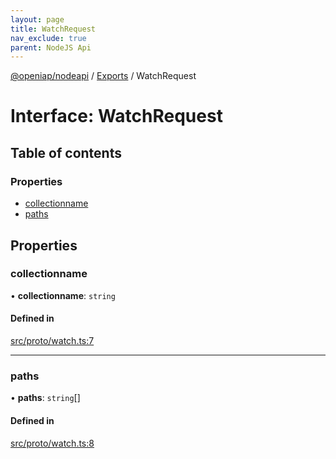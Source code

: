 ```yaml
---
layout: page
title: WatchRequest
nav_exclude: true
parent: NodeJS Api
---
```

[@openiap/nodeapi](../README.html) / [Exports](../modules.html) / WatchRequest

# Interface: WatchRequest

## Table of contents

### Properties

- [collectionname](WatchRequest.html#collectionname)
- [paths](WatchRequest.html#paths)

## Properties

### collectionname

• **collectionname**: `string`

#### Defined in

[src/proto/watch.ts:7](https://github.com/openiap/nodeapi/blob/a6b5438/src/proto/watch.ts#L7)

___

### paths

• **paths**: `string`[]

#### Defined in

[src/proto/watch.ts:8](https://github.com/openiap/nodeapi/blob/a6b5438/src/proto/watch.ts#L8)
